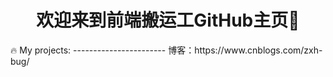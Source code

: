 <!-- ### 欢迎来到前端嚣张农民GitHub主页 👋 -->

<h1 align="center">欢迎来到前端搬运工GitHub主页👋</h1>
🔥 My projects:
-----------------------
博客：https://www.cnblogs.com/zxh-bug/


